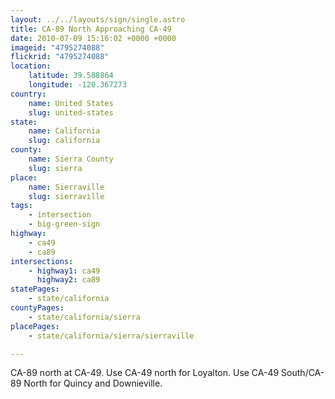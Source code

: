 ```yaml
---
layout: ../../layouts/sign/single.astro
title: CA-89 North Approaching CA-49
date: 2010-07-09 15:16:02 +0000 +0000
imageid: "4795274088"
flickrid: "4795274088"
location:
    latitude: 39.588864
    longitude: -120.367273
country:
    name: United States
    slug: united-states
state:
    name: California
    slug: california
county:
    name: Sierra County
    slug: sierra
place:
    name: Sierraville
    slug: sierraville
tags:
    - intersection
    - big-green-sign
highway:
    - ca49
    - ca89
intersections:
    - highway1: ca49
      highway2: ca89
statePages:
    - state/california
countyPages:
    - state/california/sierra
placePages:
    - state/california/sierra/sierraville

---
```

CA-89 north at CA-49.  Use CA-49 north for Loyalton.  Use CA-49 South/CA-89 North for Quincy and Downieville.
